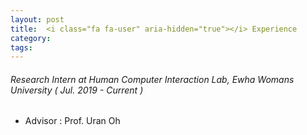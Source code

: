 ```yaml
---
layout: post
title: 	<i class="fa fa-user" aria-hidden="true"></i> Experience
category:
tags:
---
```

<!---
<figure class="aligncenter">
    <img src="https://snipcartweb-10f3.kxcdn.com/media/all/9570/snipcart-static-site-ecommerce-jekyll.png" />
</figure>
-->

###### Research Intern at Human Computer Interaction Lab, Ewha Womans University ( Jul. 2019 - *Current* )
* Advisor : Prof. Uran Oh
